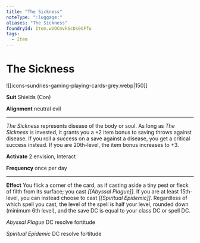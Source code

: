 ```yaml
---
title: "The Sickness"
noteType: ":luggage:"
aliases: "The Sickness"
foundryId: Item.wVOCmvkScDs0OFfu
tags:
  - Item
---
```


# The Sickness
![[icons-sundries-gaming-playing-cards-grey.webp|150]]

**Suit** Shields (Con)

**Alignment** neutral evil

* * *

_The Sickness_ represents disease of the body or soul. As long as _The Sickness_ is invested, it grants you a +2 item bonus to saving throws against disease. If you roll a success on a save against a disease, you get a critical success instead. If you are 20th-level, the item bonus increases to +3.

**Activate** 2 envision, Interact

**Frequency** once per day

* * *

**Effect** You flick a corner of the card, as if casting aside a tiny pest or fleck of filth from its surface; you cast _[[Abyssal Plague]]_. If you are at least 15th-level, you can instead choose to cast _[[Spiritual Epidemic]]_. Regardless of which spell you cast, the level of the spell is half your level, rounded down (minimum 6th level), and the save DC is equal to your class DC or spell DC.

_Abyssal Plague_ DC resolve fortitude

_Spiritual Epidemic_ DC resolve fortitude
